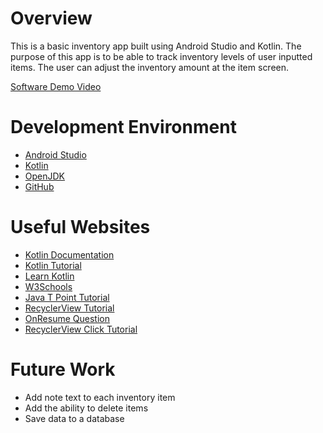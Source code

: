 # Overview

This is a basic inventory app built using Android Studio and Kotlin.
The purpose of this app is to be able to track inventory levels of user inputted items.
The user can adjust the inventory amount at the item screen.

[Software Demo Video](https://youtu.be/gI2Sn_OZ6WQ)

# Development Environment

* [Android Studio](https://developer.android.com/studio/)
* [Kotlin](https://kotlinlang.org/)
* [OpenJDK](https://jdk.java.net/)
* [GitHub](https://github.com/)

# Useful Websites

* [Kotlin Documentation](https://kotlinlang.org/docs/home.html)
* [Kotlin Tutorial](https://www.programiz.com/kotlin-programming)
* [Learn Kotlin](https://www.tutorialspoint.com/kotlin/index.htm)
* [W3Schools](https://www.w3schools.com/kotlin/)
* [Java T Point Tutorial](https://www.javatpoint.com/kotlin-tutorial)
* [RecyclerView Tutorial](https://www.youtube.com/watch?v=nANxklH7Aq0)
* [OnResume Question](https://stackoverflow.com/questions/15658687/how-to-use-onresume)
* [RecyclerView Click Tutorial](https://www.youtube.com/watch?v=wKFJsrdiGS8)


# Future Work

* Add note text to each inventory item
* Add the ability to delete items
* Save data to a database

